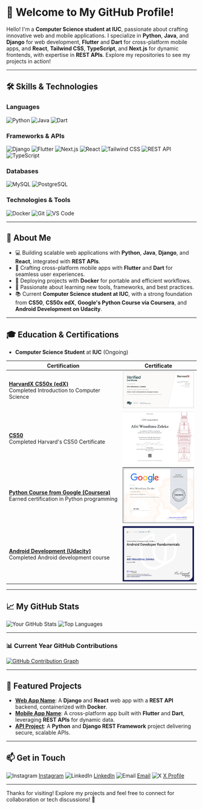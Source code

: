 # 👋 Welcome to My GitHub Profile!

Hello! I'm a **Computer Science student at IUC**, passionate about crafting innovative web and mobile applications. I specialize in **Python**, **Java**, and **Django** for web development, **Flutter** and **Dart** for cross-platform mobile apps, and **React**, **Tailwind CSS**, **TypeScript**, and **Next.js** for dynamic frontends, with expertise in **REST APIs**. Explore my repositories to see my projects in action!

---

## 🛠️ Skills & Technologies

### Languages
<img src="https://cdn.jsdelivr.net/gh/devicons/devicon/icons/python/python-original.svg" alt="Python" width="40" height="40"/> <span>    </span> <img src="https://cdn.jsdelivr.net/gh/devicons/devicon/icons/java/java-original.svg" alt="Java" width="40" height="40"/> <span>   </span>  <img src="https://cdn.jsdelivr.net/gh/devicons/devicon/icons/dart/dart-original.svg" alt="Dart" width="40" height="40"/> 

### Frameworks & APIs
<img src="https://cdn.jsdelivr.net/gh/devicons/devicon/icons/django/django-plain.svg" alt="Django" width="40" height="40"/> <span>    </span> <img src="https://cdn.jsdelivr.net/gh/devicons/devicon/icons/flutter/flutter-original.svg" alt="Flutter" width="40" height="40"/> <span>    </span> <img src="https://cdn.jsdelivr.net/gh/devicons/devicon/icons/nextjs/nextjs-original.svg" alt="Next.js" width="40" height="40"/> <span>    </span> <img src="https://cdn.jsdelivr.net/gh/devicons/devicon/icons/react/react-original.svg" alt="React" width="40" height="40"/> <span>    </span> <img src="https://cdn.simpleicons.org/tailwindcss" alt="Tailwind CSS" width="40" height="40"/><span>    </span> <img src="https://cdn.jsdelivr.net/gh/devicons/devicon/icons/fastapi/fastapi-original.svg" alt="REST API" width="40" height="40"/> <span>    </span> <img src="https://cdn.jsdelivr.net/gh/devicons/devicon/icons/typescript/typescript-original.svg" alt="TypeScript" width="40" height="40"/>

### Databases
<img src="https://cdn.simpleicons.org/mysql" alt="MySQL" width="40" height="40"/> <span>    </span> <img src="https://cdn.simpleicons.org/postgresql" alt="PostgreSQL" width="40" height="40"/>

### Technologies & Tools
<img src="https://cdn.jsdelivr.net/gh/devicons/devicon/icons/docker/docker-original.svg" alt="Docker" width="40" height="40"/><span>    </span> <img src="https://cdn.jsdelivr.net/gh/devicons/devicon/icons/git/git-original.svg" alt="Git" width="40" height="40"/><span>    </span> <img src="https://cdn.jsdelivr.net/gh/devicons/devicon/icons/vscode/vscode-original.svg" alt="VS Code" width="40" height="40"/>

---

## 🌟 About Me
- 💻 Building scalable web applications with **Python**, **Java**, **Django**, and **React**, integrated with **REST APIs**.
- 📱 Crafting cross-platform mobile apps with **Flutter** and **Dart** for seamless user experiences.
- 🐳 Deploying projects with **Docker** for portable and efficient workflows.
- 🚀 Passionate about learning new tools, frameworks, and best practices.
- 📚 Current **Computer Science student at IUC**, with a strong foundation from **CS50**, **CS50x edX**, **Google's Python Course via Coursera**, and **Android Development on Udacity**.

---

## 🎓 Education & Certifications
- **Computer Science Student** at **IUC** (Ongoing)

| Certification | Certificate |
|---------------|-------------|
| [**HarvardX CS50x (edX)**](https://courses.edx.org/certificates/618bc6f1b6aa48c39db87451c35a6b29) <br> Completed Introduction to Computer Science | <a href="https://courses.edx.org/certificates/618bc6f1b6aa48c39db87451c35a6b29"><img src="https://raw.githubusercontent.com/afriwondimu/afriwondimu/refs/heads/main/assets/certificates/HarvardX-CS50.png" alt="CS50x Certificate" width="195"/></a> |
| [**CS50**](https://cs50.harvard.edu/certificates/fc1e4df2-cf1e-47e7-869b-0ff4d1ece214) <br> Completed Harvard's CS50 Certificate | <a href="https://cs50.harvard.edu/certificates/fc1e4df2-cf1e-47e7-869b-0ff4d1ece214"><img src="https://raw.githubusercontent.com/afriwondimu/afriwondimu/refs/heads/main/assets/certificates/CS50.png" alt="CS50 Certificate" width="195"/></a> |
| [**Python Course from Google (Coursera)**](https://coursera.org/share/415b2b162f7f02f236f22a9e61788186) <br> Earned certification in Python programming | <a href="https://coursera.org/share/415b2b162f7f02f236f22a9e61788186"><img src="https://raw.githubusercontent.com/afriwondimu/afriwondimu/refs/heads/main/assets/certificates/Python.png" alt="Python Coursera Certificate" width="195"/></a> |
| [**Android Development (Udacity)**](https://www.udacity.com/certificate/e/1d0a1fd2-d507-11ef-9db9-c3a26a5e2df3) <br> Completed Android development course | <a href="https://www.udacity.com/certificate/e/1d0a1fd2-d507-11ef-9db9-c3a26a5e2df3"><img src="https://raw.githubusercontent.com/afriwondimu/afriwondimu/refs/heads/main/assets/certificates/Android-udacity.png" alt="Android Development Certificate" width="195"/></a> |

---

## 📈 My GitHub Stats
![Your GitHub Stats](https://github-readme-stats.vercel.app/api?username=afriwondimu&show_icons=true&theme=radical)
![Top Languages](https://github-readme-stats.vercel.app/api/top-langs/?username=afriwondimu&layout=compact&theme=radical)

---

### 📊 Current Year GitHub Contributions

[![GitHub Contribution Graph](https://activity-graph.herokuapp.com/graph?username=afriwondimu&theme=github-dark)](https://github.com/afriwondimu)

---

## 📂 Featured Projects
- **[Web App Name](https://github.com/afriwondimu/web-app)**: A **Django** and **React** web app with a **REST API** backend, containerized with **Docker**.
- **[Mobile App Name](https://github.com/afriwondimu/mobile-app)**: A cross-platform app built with **Flutter** and **Dart**, leveraging **REST APIs** for dynamic data.
- **[API Project](https://github.com/afriwondimu/api-project)**: A **Python** and **Django REST Framework** project delivering secure, scalable APIs.

---

## 📫 Get in Touch
<img src="https://cdn.simpleicons.org/instagram" alt="Instagram" width="40" height="40"/> [Instagram](https://instagram.com/afriwondimu)
<img src="https://cdn.jsdelivr.net/gh/devicons/devicon/icons/linkedin/linkedin-original.svg" alt="LinkedIn" width="40" height="40"/> [LinkedIn](https://www.linkedin.com/in/afri-wondimu-037b73350?utm_source=share&utm_campaign=share_via&utm_content=profile&utm_medium=android_app)
<img src="https://cdn.simpleicons.org/gmail" alt="Email" width="40" height="40"/> [Email](mailto:afriwondimu@gmail.com)
<img src="https://cdn.simpleicons.org/x" alt="X" width="40" height="40"/> [X Profile](https://x.com/afriwondimu)

---



Thanks for visiting! Explore my projects and feel free to connect for collaboration or tech discussions! 🚀
